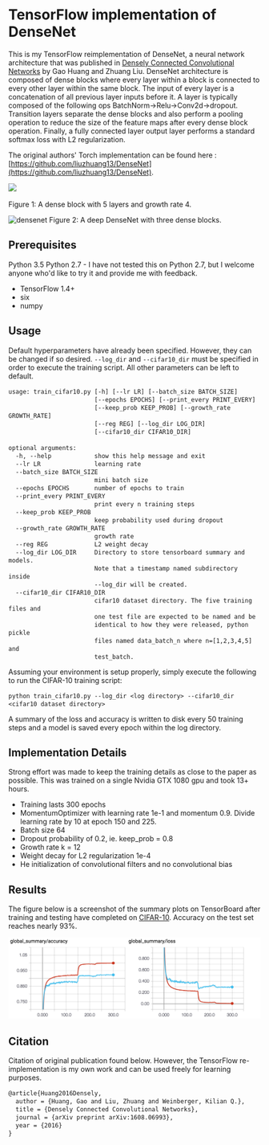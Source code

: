 # TensorFlow implementation of DenseNet

This is my TensorFlow reimplementation of DenseNet, a neural network architecture that was published in [Densely Connected Convolutional Networks](http://arxiv.org/abs/1608.06993) by Gao Huang and Zhuang Liu.  DenseNet architecture is composed of dense blocks where every layer within a block is connected to every other layer within the same block.  The input of every layer is a concatenation of all previous layer inputs before it.  A layer is typically composed of the following ops BatchNorm->Relu->Conv2d->dropout.  Transition layers separate the dense blocks and also perform a pooling operation to reduce the size of the feature maps after every dense block operation.  Finally, a fully connected layer output layer performs a standard softmax loss with L2 regularization.

The original authors' Torch implementation can be found here : [https://github.com/liuzhuang13/DenseNet](https://github.com/liuzhuang13/DenseNet).

<img src="https://cloud.githubusercontent.com/assets/8370623/17981494/f838717a-6ad1-11e6-9391-f0906c80bc1d.jpg" width="480">

Figure 1: A dense block with 5 layers and growth rate 4. 

![densenet](https://cloud.githubusercontent.com/assets/8370623/17981496/fa648b32-6ad1-11e6-9625-02fdd72fdcd3.jpg)
Figure 2: A deep DenseNet with three dense blocks. 

## Prerequisites

Python 3.5
Python 2.7 - I have not tested this on Python 2.7, but I welcome anyone who'd like to try it and provide me with feedback.

* TensorFlow 1.4+
* six
* numpy

## Usage

Default hyperparameters have already been specified.  However, they can be changed if so desired.  `--log_dir` and `--cifar10_dir` must be specified in order to execute the training script.  All other parameters can be left to default.

```
usage: train_cifar10.py [-h] [--lr LR] [--batch_size BATCH_SIZE]
                        [--epochs EPOCHS] [--print_every PRINT_EVERY]
                        [--keep_prob KEEP_PROB] [--growth_rate GROWTH_RATE]
                        [--reg REG] [--log_dir LOG_DIR]
                        [--cifar10_dir CIFAR10_DIR]

optional arguments:
  -h, --help            show this help message and exit
  --lr LR               learning rate
  --batch_size BATCH_SIZE
                        mini batch size
  --epochs EPOCHS       number of epochs to train
  --print_every PRINT_EVERY
                        print every n training steps
  --keep_prob KEEP_PROB
                        keep probability used during dropout
  --growth_rate GROWTH_RATE
                        growth rate
  --reg REG             L2 weight decay
  --log_dir LOG_DIR     Directory to store tensorboard summary and models.
                        Note that a timestamp named subdirectory inside
                        --log_dir will be created.
  --cifar10_dir CIFAR10_DIR
                        cifar10 dataset directory. The five training files and
                        one test file are expected to be named and be
                        identical to how they were released, python pickle
                        files named data_batch_n where n=[1,2,3,4,5] and
                        test_batch.
```

Assuming your environment is setup properly, simply execute the following to run the CIFAR-10 training script:

```
python train_cifar10.py --log_dir <log directory> --cifar10_dir <cifar10 dataset directory>
```

A summary of the loss and accuracy is written to disk every 50 training steps and a model is saved every epoch within the log directory.

## Implementation Details

Strong effort was made to keep the training details as close to the paper as possible.  This was trained on a single Nvidia GTX 1080 gpu and took 13+ hours.

* Training lasts 300 epochs
* MomentumOptimizer with learning rate 1e-1 and momentum 0.9.  Divide learning rate by 10 at epoch 150 and 225.
* Batch size 64
* Dropout probability of 0.2, ie. keep_prob = 0.8
* Growth rate k = 12
* Weight decay for L2 regularization 1e-4
* He initialization of convolutional filters and no convolutional bias

## Results

The figure below is a screenshot of the summary plots on TensorBoard after training and testing have completed on [CIFAR-10](https://www.cs.toronto.edu/~kriz/cifar.html).  Accuracy on the test set reaches nearly 93%.

![tensorboard summary](densenet_tensorboard_cifar10.png)

## Citation

Citation of original publication found below.  However, the TensorFlow re-implementation is my own work and can be used freely for learning purposes.  

```
@article{Huang2016Densely,
  author = {Huang, Gao and Liu, Zhuang and Weinberger, Kilian Q.},
  title = {Densely Connected Convolutional Networks},
  journal = {arXiv preprint arXiv:1608.06993},
  year = {2016}
}
```

